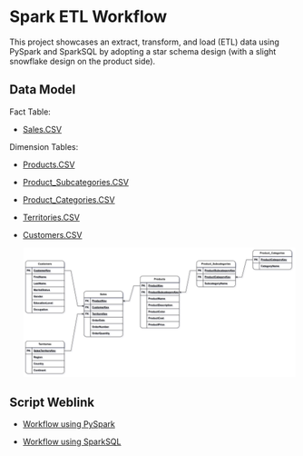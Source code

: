 
# Spark ETL Workflow

This project showcases an extract, transform, and load (ETL) data using PySpark and SparkSQL by adopting a star schema design (with a slight snowflake design on the product side).

## Data Model
Fact Table:
- [Sales.CSV](https://github.com/Lohithgk/Data_Engineering/blob/main/Datasets/Sales.csv)

Dimension Tables:
- [Products.CSV](https://github.com/Lohithgk/Data_Engineering/blob/main/Datasets/Products.csv)
- [Product_Subcategories.CSV](https://github.com/Lohithgk/Data_Engineering/blob/main/Datasets/Product_Subcategories.csv)
- [Product_Categories.CSV](https://github.com/Lohithgk/Data_Engineering/blob/main/Datasets/Product_Categories.csv)
- [Territories.CSV](https://github.com/Lohithgk/Data_Engineering/blob/main/Datasets/Territories.csv)
- [Customers.CSV](https://github.com/Lohithgk/Data_Engineering/blob/main/Datasets/Customers.csv)

  ![Data Model](https://github.com/Lohithgk/Data_Engineering/blob/main/Docs/Data%20Model.jpg)

## Script Weblink
- [Workflow using PySpark](https://databricks-prod-cloudfront.cloud.databricks.com/public/4027ec902e239c93eaaa8714f173bcfc/3690907634854246/2866696411247148/8959865570045467/latest.html)

- [Workflow using SparkSQL](https://databricks-prod-cloudfront.cloud.databricks.com/public/4027ec902e239c93eaaa8714f173bcfc/3690907634854246/3201828467364194/8959865570045467/latest.html)
